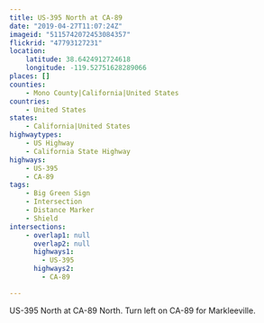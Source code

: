 ```yaml
---
title: US-395 North at CA-89
date: "2019-04-27T11:07:24Z"
imageid: "5115742072453084357"
flickrid: "47793127231"
location:
    latitude: 38.6424912724618
    longitude: -119.52751628289066
places: []
counties:
    - Mono County|California|United States
countries:
    - United States
states:
    - California|United States
highwaytypes:
    - US Highway
    - California State Highway
highways:
    - US-395
    - CA-89
tags:
    - Big Green Sign
    - Intersection
    - Distance Marker
    - Shield
intersections:
    - overlap1: null
      overlap2: null
      highways1:
        - US-395
      highways2:
        - CA-89

---
```

US-395 North at CA-89 North.  Turn left on CA-89 for Markleeville.